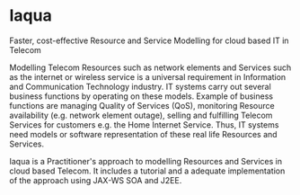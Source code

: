 Iaqua
=====

Faster, cost-effective Resource and Service Modelling for cloud based IT in Telecom

Modelling Telecom Resources such as network elements and Services such as the internet or wireless service 
is a universal requirement in Information and Communication Technology industry. IT systems carry out 
several business functions by operating on these models. Example of business functions are managing 
Quality of Services (QoS), monitoring Resource availability (e.g. network element outage), selling and fulfilling 
Telecom Services for customers e.g. the Home Internet Service.
Thus, IT systems need models or software representation of these real life Resources and Services. 

Iaqua is a Practitioner's approach to modelling Resources and Services in cloud based Telecom. It includes a tutorial
and a adequate implementation of the approach using JAX-WS SOA and J2EE.
